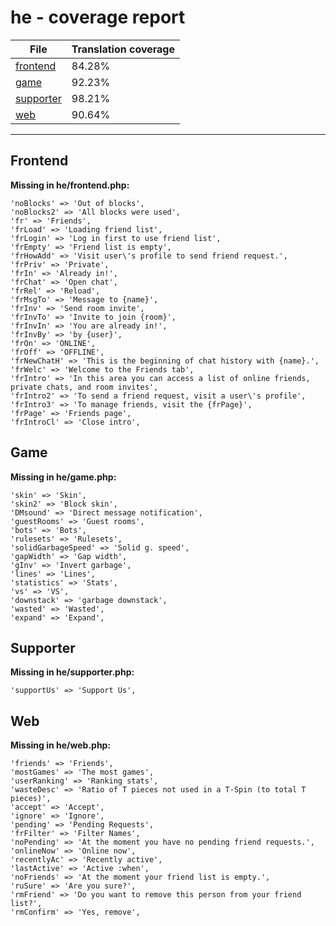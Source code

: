 <link rel="stylesheet" href="style.css">

# he - coverage report

<table>
<thead>
    <tr>
        <th>File</th>
        <th colspan="2">Translation coverage</th>
    </tr>
</thead>
<tbody>
    <tr><td><a href="#">frontend</a></td><td>84.28%</td><td>
        <div class="pb">
            <span class="pb-fill" style="width: 84.28%;"></span>
        </div>
    </td></tr>
    <tr><td><a href="#">game</a></td><td>92.23%</td><td>
        <div class="pb">
            <span class="pb-fill" style="width: 92.23%;"></span>
        </div>
    </td></tr>
    <tr><td><a href="#">supporter</a></td><td>98.21%</td><td>
        <div class="pb">
            <span class="pb-fill" style="width: 98.21%;"></span>
        </div>
    </td></tr>
    <tr><td><a href="#">web</a></td><td>90.64%</td><td>
        <div class="pb">
            <span class="pb-fill" style="width: 90.64%;"></span>
        </div>
    </td></tr>
</tbody></table>

-----------------------

## Frontend

**Missing in he/frontend.php:**

```
'noBlocks' => 'Out of blocks',
'noBlocks2' => 'All blocks were used',
'fr' => 'Friends',
'frLoad' => 'Loading friend list',
'frLogin' => 'Log in first to use friend list',
'frEmpty' => 'Friend list is empty',
'frHowAdd' => 'Visit user\'s profile to send friend request.',
'frPriv' => 'Private',
'frIn' => 'Already in!',
'frChat' => 'Open chat',
'frRel' => 'Reload',
'frMsgTo' => 'Message to {name}',
'frInv' => 'Send room invite',
'frInvTo' => 'Invite to join {room}',
'frInvIn' => 'You are already in!',
'frInvBy' => 'by {user}',
'frOn' => 'ONLINE',
'frOff' => 'OFFLINE',
'frNewChatH' => 'This is the beginning of chat history with {name}.',
'frWelc' => 'Welcome to the Friends tab',
'frIntro' => 'In this area you can access a list of online friends, private chats, and room invites',
'frIntro2' => 'To send a friend request, visit a user\'s profile',
'frIntro3' => 'To manage friends, visit the {frPage}',
'frPage' => 'Friends page',
'frIntroCl' => 'Close intro',
```

## Game

**Missing in he/game.php:**

```
'skin' => 'Skin',
'skin2' => 'Block skin',
'DMsound' => 'Direct message notification',
'guestRooms' => 'Guest rooms',
'bots' => 'Bots',
'rulesets' => 'Rulesets',
'solidGarbageSpeed' => 'Solid g. speed',
'gapWidth' => 'Gap width',
'gInv' => 'Invert garbage',
'lines' => 'Lines',
'statistics' => 'Stats',
'vs' => 'VS',
'downstack' => 'garbage downstack',
'wasted' => 'Wasted',
'expand' => 'Expand',
```

## Supporter

**Missing in he/supporter.php:**

```
'supportUs' => 'Support Us',
```

## Web

**Missing in he/web.php:**

```
'friends' => 'Friends',
'mostGames' => 'The most games',
'userRanking' => 'Ranking stats',
'wasteDesc' => 'Ratio of T pieces not used in a T-Spin (to total T pieces)',
'accept' => 'Accept',
'ignore' => 'Ignore',
'pending' => 'Pending Requests',
'frFilter' => 'Filter Names',
'noPending' => 'At the moment you have no pending friend requests.',
'onlineNow' => 'Online now',
'recentlyAc' => 'Recently active',
'lastActive' => 'Active :when',
'noFriends' => 'At the moment your friend list is empty.',
'ruSure' => 'Are you sure?',
'rmFriend' => 'Do you want to remove this person from your friend list?',
'rmConfirm' => 'Yes, remove',
```

